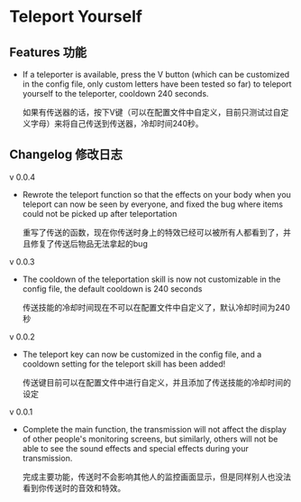 # Teleport Yourself

## Features 功能

- If a teleporter is available, press the V button (which can be customized in the config file, only custom letters have been tested so far) to teleport yourself to the teleporter, cooldown 240 seconds.

  如果有传送器的话，按下V键（可以在配置文件中自定义，目前只测试过自定义字母）来将自己传送到传送器，冷却时间240秒。

## Changelog 修改日志

v 0.0.4

- Rewrote the teleport function so that the effects on your body when you teleport can now be seen by everyone, and fixed the bug where items could not be picked up after teleportation

  重写了传送的函数，现在你传送时身上的特效已经可以被所有人都看到了，并且修复了传送后物品无法拿起的bug

v 0.0.3

- The cooldown of the teleportation skill is now not customizable in the config file, the default cooldown is 240 seconds

  传送技能的冷却时间现在不可以在配置文件中自定义了，默认冷却时间为240秒

v 0.0.2

- The teleport key can now be customized in the config file, and a cooldown setting for the teleport skill has been added!

  传送键目前可以在配置文件中进行自定义，并且添加了传送技能的冷却时间的设定

v 0.0.1

- Complete the main function, the transmission will not affect the display of other people's monitoring screens, but similarly, others will not be able to see the sound effects and special effects during your transmission.

  完成主要功能，传送时不会影响其他人的监控画面显示，但是同样别人也没法看到你传送时的音效和特效。

